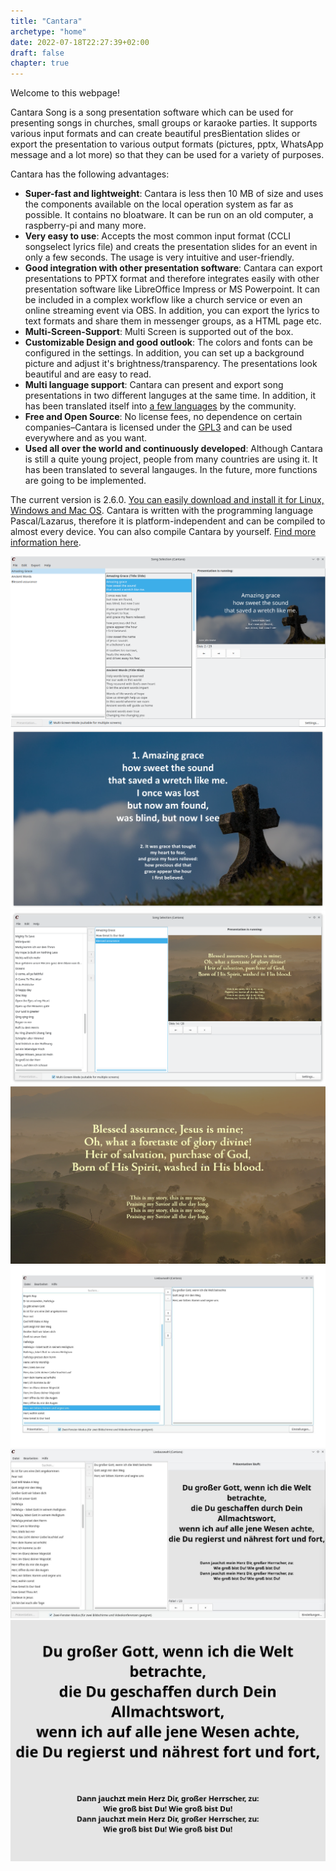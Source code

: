 ```yaml
---
title: "Cantara"
archetype: "home"
date: 2022-07-18T22:27:39+02:00
draft: false
chapter: true
---
```


Welcome to this webpage!

Cantara Song is a song presentation software which can be used for presenting songs in churches, small groups or karaoke parties. It supports various input formats and can create beautiful presBientation slides or export the presentation to various output formats (pictures, pptx, WhatsApp message and a lot more) so that they can be used for a variety of purposes.

Cantara has the following advantages:

* **Super-fast and lightweight**: Cantara is less then 10 MB of size and uses the components available on the local operation system as far as possible. It contains no bloatware. It can be run on an old computer, a raspberry-pi and many more.
* **Very easy to use**: Accepts the most common input format (CCLI songselect lyrics file) and creats the presentation slides for an event in only a few seconds. The usage is very intuitive and user-friendly.
* **Good integration with other presentation software**: Cantara can export presentations to PPTX format and therefore integrates easily with other presentation software like LibreOffice Impress or MS Powerpoint. It can be included in a complex workflow like a church service or even an online streaming event via OBS. In addition, you can export the lyrics to text formats and share them in messenger groups, as a HTML page etc.
* **Multi-Screen-Support**: Multi Screen is supported out of the box.
* **Customizable Design and good outlook**: The colors and fonts can be configured in the settings. In addition, you can set up a background picture and adjust it's brightness/transparency. The presentations look beautiful and are easy to read.
* **Multi language support**: Cantara can present and export song presentations in two different languges at the same time. In addition, it has been translated itself into [a few languages](contribute/translate#current-state) by the community.
* **Free and Open Source**: No license fees, no dependence on certain companies–Cantara is licensed under the [GPL3](https://www.gnu.org/licenses/gpl-3.0.html) and can be used everywhere and as you want.
* **Used all over the world and continuously developed**: Although Cantara is still a quite young project, people from many countries are using it. It has been translated to several langauges. In the future, more functions are going to be implemented.

The current version is 2.6.0. [You can easily download and install it for Linux, Windows and Mac OS](tutorial/install-cantara). Cantara is written with the programming language Pascal/Lazarus, therefore it is platform-independent and can be compiled to almost every device. You can also compile Cantara by yourself. [Find more information here](tutorial/install-cantara/#generic-compilation).

![Cantara Running Presentation with Background](/images/cantara-presentationcontroller-en.png?width=900)
![Cantara Full Screen](/images/cantara2.png?width=900)
![Cantara Other Layout](/images/cantara3.png?width=900)
![Cantara Other Layout Full Screen](/images/cantara4.png?width=900)
![Cantara Overview](/images/cantara-overview.jpg?width=900)
![Cantara Multiscreen](/images/cantara-multiscreen.jpg?width=900)
![Cantara Song](/images/cantara-song.jpg?width=900)
